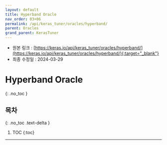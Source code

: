 ```yaml
---
layout: default
title: Hyperband Oracle
nav_order: 03+06
permalink: /api/keras_tuner/oracles/hyperband/
parent: Oracles
grand_parent: KerasTuner
---
```


* 원본 링크 : [https://keras.io/api/keras_tuner/oracles/hyperband/](https://keras.io/api/keras_tuner/oracles/hyperband/){:target="_blank"}
* 최종 수정일 : 2024-03-29

# Hyperband Oracle
{: .no_toc }

## 목차
{: .no_toc .text-delta }

1. TOC
{:toc}

---
